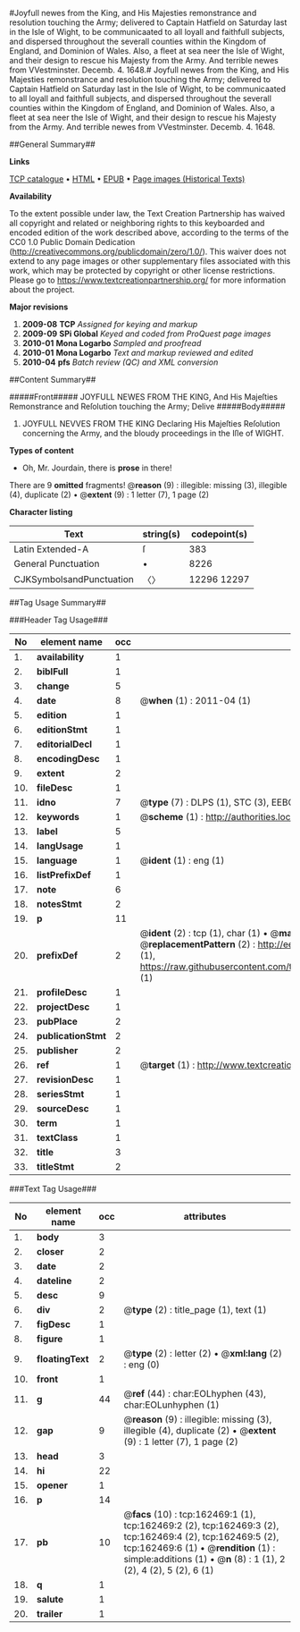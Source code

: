 #Joyfull newes from the King, and His Majesties remonstrance and resolution touching the Army; delivered to Captain Hatfield on Saturday last in the Isle of Wight, to be communicaated to all loyall and faithfull subjects, and dispersed throughout the severall counties within the Kingdom of England, and Dominion of Wales. Also, a fleet at sea neer the Isle of Wight, and their design to rescue his Majesty from the Army. And terrible newes from VVestminster. Decemb. 4. 1648.#
Joyfull newes from the King, and His Majesties remonstrance and resolution touching the Army; delivered to Captain Hatfield on Saturday last in the Isle of Wight, to be communicaated to all loyall and faithfull subjects, and dispersed throughout the severall counties within the Kingdom of England, and Dominion of Wales. Also, a fleet at sea neer the Isle of Wight, and their design to rescue his Majesty from the Army. And terrible newes from VVestminster. Decemb. 4. 1648.

##General Summary##

**Links**

[TCP catalogue](http://www.ota.ox.ac.uk/tcp/)  • 
[HTML](http://tei.it.ox.ac.uk/tcp/Texts-HTML/free/A87/A87411.html)  • 
[EPUB](http://tei.it.ox.ac.uk/tcp/Texts-EPUB/free/A87/A87411.epub) • 
[Page images (Historical Texts)](https://historicaltexts.jisc.ac.uk/eebo-99864785e)

**Availability**

To the extent possible under law, the Text Creation Partnership has waived all copyright and related or neighboring rights to this keyboarded and encoded edition of the work described above, according to the terms of the CC0 1.0 Public Domain Dedication (http://creativecommons.org/publicdomain/zero/1.0/). This waiver does not extend to any page images or other supplementary files associated with this work, which may be protected by copyright or other license restrictions. Please go to https://www.textcreationpartnership.org/ for more information about the project.

**Major revisions**

1. __2009-08__ __TCP__ *Assigned for keying and markup*
1. __2009-09__ __SPi Global__ *Keyed and coded from ProQuest page images*
1. __2010-01__ __Mona Logarbo__ *Sampled and proofread*
1. __2010-01__ __Mona Logarbo__ *Text and markup reviewed and edited*
1. __2010-04__ __pfs__ *Batch review (QC) and XML conversion*

##Content Summary##

#####Front#####
JOYFULL NEWES FROM THE KING, And His Majeſties Remonstrance and Reſolution touching the Army; Delive
#####Body#####

1. JOYFULL NEVVES FROM THE KING Declaring His Majeſties Reſolution concerning the Army, and the bloudy proceedings in the Iſle of WIGHT.

**Types of content**

  * Oh, Mr. Jourdain, there is **prose** in there!

There are 9 **omitted** fragments! 
 @__reason__ (9) : illegible: missing (3), illegible (4), duplicate (2)  •  @__extent__ (9) : 1 letter (7), 1 page (2)

**Character listing**


|Text|string(s)|codepoint(s)|
|---|---|---|
|Latin Extended-A|ſ|383|
|General Punctuation|•|8226|
|CJKSymbolsandPunctuation|〈〉|12296 12297|

##Tag Usage Summary##

###Header Tag Usage###

|No|element name|occ|attributes|
|---|---|---|---|
|1.|__availability__|1||
|2.|__biblFull__|1||
|3.|__change__|5||
|4.|__date__|8| @__when__ (1) : 2011-04 (1)|
|5.|__edition__|1||
|6.|__editionStmt__|1||
|7.|__editorialDecl__|1||
|8.|__encodingDesc__|1||
|9.|__extent__|2||
|10.|__fileDesc__|1||
|11.|__idno__|7| @__type__ (7) : DLPS (1), STC (3), EEBO-CITATION (1), PROQUEST (1), VID (1)|
|12.|__keywords__|1| @__scheme__ (1) : http://authorities.loc.gov/ (1)|
|13.|__label__|5||
|14.|__langUsage__|1||
|15.|__language__|1| @__ident__ (1) : eng (1)|
|16.|__listPrefixDef__|1||
|17.|__note__|6||
|18.|__notesStmt__|2||
|19.|__p__|11||
|20.|__prefixDef__|2| @__ident__ (2) : tcp (1), char (1)  •  @__matchPattern__ (2) : ([0-9\-]+):([0-9IVX]+) (1), (.+) (1)  •  @__replacementPattern__ (2) : http://eebo.chadwyck.com/downloadtiff?vid=$1&page=$2 (1), https://raw.githubusercontent.com/textcreationpartnership/Texts/master/tcpchars.xml#$1 (1)|
|21.|__profileDesc__|1||
|22.|__projectDesc__|1||
|23.|__pubPlace__|2||
|24.|__publicationStmt__|2||
|25.|__publisher__|2||
|26.|__ref__|1| @__target__ (1) : http://www.textcreationpartnership.org/docs/. (1)|
|27.|__revisionDesc__|1||
|28.|__seriesStmt__|1||
|29.|__sourceDesc__|1||
|30.|__term__|1||
|31.|__textClass__|1||
|32.|__title__|3||
|33.|__titleStmt__|2||


###Text Tag Usage###

|No|element name|occ|attributes|
|---|---|---|---|
|1.|__body__|3||
|2.|__closer__|2||
|3.|__date__|2||
|4.|__dateline__|2||
|5.|__desc__|9||
|6.|__div__|2| @__type__ (2) : title_page (1), text (1)|
|7.|__figDesc__|1||
|8.|__figure__|1||
|9.|__floatingText__|2| @__type__ (2) : letter (2)  •  @__xml:lang__ (2) : eng (0)|
|10.|__front__|1||
|11.|__g__|44| @__ref__ (44) : char:EOLhyphen (43), char:EOLunhyphen (1)|
|12.|__gap__|9| @__reason__ (9) : illegible: missing (3), illegible (4), duplicate (2)  •  @__extent__ (9) : 1 letter (7), 1 page (2)|
|13.|__head__|3||
|14.|__hi__|22||
|15.|__opener__|1||
|16.|__p__|14||
|17.|__pb__|10| @__facs__ (10) : tcp:162469:1 (1), tcp:162469:2 (2), tcp:162469:3 (2), tcp:162469:4 (2), tcp:162469:5 (2), tcp:162469:6 (1)  •  @__rendition__ (1) : simple:additions (1)  •  @__n__ (8) : 1 (1), 2 (2), 4 (2), 5 (2), 6 (1)|
|18.|__q__|1||
|19.|__salute__|1||
|20.|__trailer__|1||
